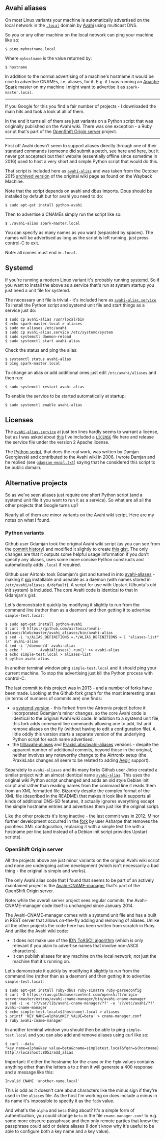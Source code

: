 Avahi aliases
-------------

On most Linux variants your machine is automatically advertised on the local network in the [`.local`](https://en.wikipedia.org/wiki/.local) domain by [Avahi](https://en.wikipedia.org/wiki/Avahi_(software)) using multicast DNS.

So you or any other machine on the local network can ping your machine like so:

    $ ping myhostname.local

Where `myhostname` is the value returned by:

    $ hostname

In addition to the normal advertising of a machine's hostname it would be nice to advertise CNAMEs, i.e. aliases, for it. E.g. if I was running an [Apache Spark](http://spark.apache.org/) master on my machine I might want to advertise it as `spark-master.local`.

---

If you Google for this you find a fair number of projects - I downloaded the main hits and took a look at all of them.

In the end it turns all of them are just variants on a Python script that was originally published on the Avahi wiki. There was one exception - a Ruby script that's part of the [OpenShift Origin server](https://github.com/openshift/origin-server) project.

---

First off Avahi doesn't seem to support aliases directly through one of their standard commands (someone did submit a patch, see [here](https://lists.freedesktop.org/archives/avahi/2012-July/002173.html) and [here](https://lists.freedesktop.org/archives/avahi/2012-July/002173.html), but it never got accepted) but their website (essentially offline since sometime in 2016) used to host a very short and simple Python script that would do this.

That script is included here as [`avahi-alias`](avahi-alias) and was taken from the October 2015 [archived version](https://web.archive.org/web/20151016190620/http://www.avahi.org/wiki/Examples/PythonPublishAlias) of the original wiki page as found on the Wayback Machine.

Note that the script depends on avahi and dbus imports. Dbus should be installed by default but for avahi you need to do:

    $ sudo apt-get install python-avahi

Then to advertise a CNAMEs simply run the script like so:

    $ ./avahi-alias spark-master.local

You can specify as many names as you want (separated by spaces). The names will be advertised as long as the script is left running, just press control-C to exit.

Note: all names must end in `.local`.

Systemd
-------

If you're running a modern Linux variant it's probably running [systemd](https://en.wikipedia.org/wiki/Systemd). So if you want to install the above as a service that's run at system startup you just need a unit file for systemd.

The necessary unit file is trivial - it's included here as [`avahi-alias.service`](avahi-alias.service). To install the Python script and systemd unit file and start things as a service just do:

    $ sudo cp avahi-alias /usr/local/bin
    $ echo spark-master.local > aliases
    $ sudo mv aliases /etc/avahi
    $ sudo cp avahi-alias.service /etc/systemd/system
    $ sudo systemctl daemon-reload
    $ sudo systemctl start avahi-alias

Check the status and ping the alias:

    $ systemctl status avahi-alias
    $ ping spark-master.local

To change an alias or add additional ones just edit `/etc/avahi/aliases` and then run:

    $ sudo systemctl restart avahi-alias

To enable the service to be started automatically at startup:

    $ sudo systemctl enable avahi-alias

Licenses
--------

The [`avahi-alias.service`](avahi-alias.service) at just ten lines hardly seems to warrant a license, but as I was asked about [this](https://github.com/george-hawkins/avahi-aliases-notes/issues/1) I've included a [`LICENSE`](LICENSE.txt) file here and release the service file under the version 2 Apache license.

The [Python script](avahi-alias), that does the real work, was written by Damjan Georgievski and contributed to the Avahi wiki in 2006. I wrote Damjan and he replied (see [`gdamjan-email.txt`](gdamjan-email.txt)) saying that he considered this script to be public domain.

Alternative projects
--------------------

So as we've seen aliases just require one short Python script (and a systemd unit file it you want to run it as a service). So what are all all the other projects that Google turns up?

Nearly all of them are minor variants on the Avahi wiki script. Here are my notes on what I found.

### Python variants

Github user Gdamjan took the original Avahi wiki script (as you can see from the [commit history](https://gist.github.com/gdamjan/3168336/revisions)) and modified it slightly to create [this gist](https://gist.github.com/gdamjan/3168336). The only changes are that it outputs some helpful usage information if you don't specify any aliases,  uses some more concise Python constructs and automatically adds `.local` if required.

Github user Airtonix took Gdamjan's gist and turned in into [avahi-aliases](https://github.com/airtonix/avahi-aliases) - making it [pip](https://en.wikipedia.org/wiki/Pip_(package_manager)) installable and useable as a daemon (with names stored in `/etc/avahi/aliases.d/default`). A script for use with Upstart (Ubuntu's old init system) is included. The core Avahi code is identical to that in Gdamjan's gist.

Let's demonstrate it quickly by modifying it slightly to run from the command line (rather than as a daemon) and then getting it to advertise `simple-test.local`:

    $ sudo apt-get install python-avahi
    $ curl -O https://github.com/airtonix/avahi-aliases/blob/master/avahi_aliases/bin/avahi-alias
    $ sed -i 's/ALIAS_DEFINITIONS =.*/ALIAS_DEFINITIONS = [ "aliases-list" ]/' avahi-alias
    $ sed -i '/daemon/d' avahi-alias
    $ echo '        AvahiAliases().run()' >> avahi-alias
    $ echo simple-test.local > aliases-list
    $ python avahi-alias

In another terminal window ping `simple-test.local` and it should ping your current machine. To stop the advertising just kill the Python process with control-C.

The last commit to this project was in 2013 - and a number of forks have been made. Looking at the Github fork graph for the most interesting ones (in terms of numbers of commits are) one finds:

* a [systemd version](https://github.com/5sw/avahi-aliases) - this forked from the Airtronix project before it incorporated Gdamjan's minor changes, so the core Avahi code is identical to the original Avahi wiki code. In addition to a systemd unit file, this fork adds command line commands allowing one to add, list and remove aliases on the fly (without having to edit a configuration file). A little oddly this version starts a separate version of the underlying Python script for each name advertised.
* the [till/avahi-aliases](https://github.com/till/avahi-aliases) and [PraxisLabs/avahi-aliases](https://github.com/PraxisLabs/avahi-aliases) versions - despite the apparent number of additional commits, beyond those in the original, neither involves any noteworthy change to the Airtronix setup (the PraxisLabs changes all seem to be related to adding [Aegir](http://www.aegirproject.org/) support).

Separately to `avahi-aliases` and its many forks Github user Jinko created a similar project with an almost identical name [`avahi-alias`](https://github.com/jinnko/avahi-alias). This uses the original wiki Python script unchanged and adds an old style Debian init script and rather than reading names from the command line it reads them from an XML formatted file. Bizarrely despite the complex format of the XML file (described in the README) that makes it look like it supports all kinds of additional DNS-SD features, it actually ignores everything except the simple hostname entries and advertises them just like the original script.

Like the other projects it's long inactive - the last commit was in 2012. Minor further development occurred in the [fork](https://github.com/asharpe/avahi-alias) by user Asharpe that removes the pointless XML configuration, replacing it with a simple text file with a hostname per line (and instead of a Debian init script provides Upstart scripts).

### OpenShift Origin server

All the projects above are just minor variants on the original Avahi wiki script and none are undergoing active development (which isn't necessarily a bad thing - the original is simple and works).

The only Avahi alias code that I found that seems to be part of an actively maintained project is the [Avahi-CNAME-manager](https://github.com/openshift/origin-server/tree/master/extras/avahi-cname-manager) that's part of the OpenShift Origin server.

Note: while the overall server project sees regular commits, the Avahi-CNAME-manager code itself is unchanged since January 2014.

The Avahi-CNAME-manager comes with a systemd unit file and has a built in REST server that allows on-the-fly adding and removing of aliases. Unlike all the other projects the code here has been written from scratch in Ruby. And unlike the Avahi wiki code:

* It does not make use of the [IDN ToASCII algorithm](https://en.wikipedia.org/wiki/Internationalized_domain_name#ToASCII_and_ToUnicode) (which is only relevant if you plain to advertise names that involve non-ASCII characters).
* It can publish aliases for any machine on the local network, not just the machine that it's running on.

Let's demonstrate it quickly by modifying it slightly to run from the command line (rather than as a daemon) and then getting it to advertise `simple-test.local`:

    $ sudo apt-get install ruby-dbus ruby-sinatra ruby-parseconfig
    $ curl -O https://raw.githubusercontent.com/openshift/origin-server/master/extras/avahi-cname-manager/bin/avahi-cname-manager
    $ sed -i -e 's?/var/lib/avahi-cname-manager/??' -e 's?/etc/avahi/??' avahi-cname-manager
    $ echo simple-test.local=$(hostname).local > aliases
    $ printf 'KEY_NAME=alpha\nKEY_VALUE=beta' > cname-manager.conf
    $ ruby avahi-cname-manager

In another terminal window you should then be able to ping `simple-test.local` and you can also add and remove aliases using curl like so:

    $ curl --data "key_name=alpha&key_value=beta&cname=simpletest.local&fqdn=$(hostname).local" http://localhost:8053/add_alias

Important: if either the hostname for the `cname` or the `fqdn` values contains anything other than the letters a to z then it will generate a 400 response and a message like this:

    Invalid CNAME 'another-name.local'

This is odd as it doesn't care about characters like the minus sign if they're used in the `aliases` file. As the host I'm working on does include a minus in its name it's impossible to specify it as the `fqdn` value.

And what's the `alpha` and `beta` thing about? It's a simple form of authentication, you could change `beta` in the file `cname-manager.conf` to e.g. some more obscure passphrase and then only remote parties that know the passphrase could add or delete aliases (I don't know why it's useful to be able to configure both a key name and a key value).
